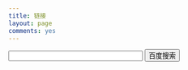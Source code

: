 ```yaml
---
title: 链接
layout: page
comments: yes
---
```


<form action="http://www.baidu.com/baidu" target="_blank">
<input name="word" size="30">
<input type="submit" value="百度搜索">
</form>
